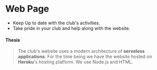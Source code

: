 # Web Page

* Keep Up to date with the club's activities.
* Take pride in your club and help along with the website.

#### Thesis

> The club's website uses a modern architecture of __serveless applications__. For the time being we have the website hosted on __Heroku__'s hosting platform. We use Node.js and HTML.

 
